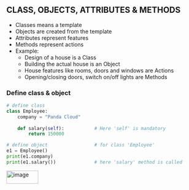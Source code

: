 ## CLASS, OBJECTS, ATTRIBUTES & METHODS
- Classes means a template
- Objects are created from the template
- Attributes represent features
- Methods represent actions
- Example:
  - Design of a house is a Class
  - Building the actual house is an Object
  - House features like rooms, doors and windows are Actions
  - Opening/closing doors, switch on/off lights are Methods

### Define class & object
```py
# define class
class Employee:
    company = "Panda Cloud"
   
    def salary(self):           # Here 'self' is mandatory
        return 150000

# define object                 # for class 'Employee'
e1 = Employee()
print(e1.company)               
print(e1.salary())              # here 'salary' method is called
```
<img width="83" height="34" alt="image" src="https://github.com/user-attachments/assets/d6a687b2-e25c-4cfd-8db0-954be6ca9a62" />
